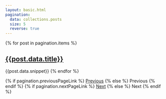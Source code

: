 ```yaml
---
layout: basic.html
pagination:
  data: collections.posts
  size: 5
  reverse: true
---
```

{% for post in pagination.items %}
<a href="{{ post.url }}"><h2>{{post.data.title}}</h2></a>
<span>{{post.data.snippet}}</span>
{% endfor %}

<nav class="pagination">
  {% if pagination.previousPageLink %}
    <a href="{{ pagination.previousPageHref }}">Previous</a>
  {% else %}
    <span>Previous</span>
  {% endif %}
  {% if pagination.nextPageLink %}
    <a href="{{ pagination.nextPageHref}}">Next</a>
  {% else %}
    <span>Next</span>
  {% endif %}
</nav>